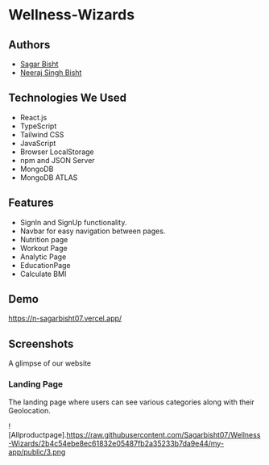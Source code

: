 # Wellness-Wizards

## Authors

- [Sagar Bisht](https://github.com/Sagarbisht07)
- [Neeraj Singh Bisht](https://github.com/bisht1418)

## Technologies We Used
- React.js
- TypeScript
- Tailwind CSS
- JavaScript
- Browser LocalStorage
- npm and JSON Server
- MongoDB 
- MongoDB ATLAS

## Features
- SignIn and SignUp functionality.
- Navbar for easy navigation between pages.
- Nutrition page
- Workout Page
- Analytic Page
- EducationPage
- Calculate BMI

## Demo

https://n-sagarbisht07.vercel.app/


## Screenshots
A glimpse of our website

### Landing Page

The landing page where users can see various categories along with their Geolocation.

![Allproductpage].https://raw.githubusercontent.com/Sagarbisht07/Wellness-Wizards/2b4c54ebe8ec61832e05487fb2a35233b7da9e44/my-app/public/3.png
